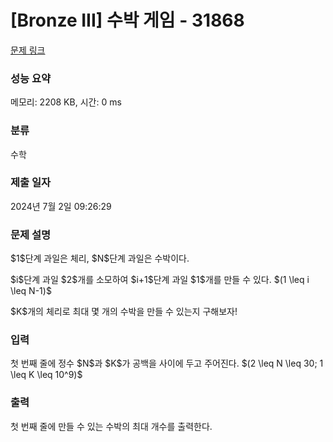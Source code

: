 # [Bronze III] 수박 게임 - 31868 

[문제 링크](https://www.acmicpc.net/problem/31868) 

### 성능 요약

메모리: 2208 KB, 시간: 0 ms

### 분류

수학

### 제출 일자

2024년 7월 2일 09:26:29

### 문제 설명

<p>$1$단계 과일은 체리, $N$단계 과일은 수박이다.</p>

<p>$i$단계 과일 $2$개를 소모하여 $i+1$단계 과일 $1$개를 만들 수 있다. $(1 \leq i \leq N-1)$</p>

<p>$K$개의 체리로 최대 몇 개의 수박을 만들 수 있는지 구해보자!</p>

### 입력 

 <p>첫 번째 줄에 정수 $N$과 $K$가 공백을 사이에 두고 주어진다. $(2 \leq N \leq 30; 1 \leq K \leq 10^9)$</p>

### 출력 

 <p>첫 번째 줄에 만들 수 있는 수박의 최대 개수를 출력한다.</p>

